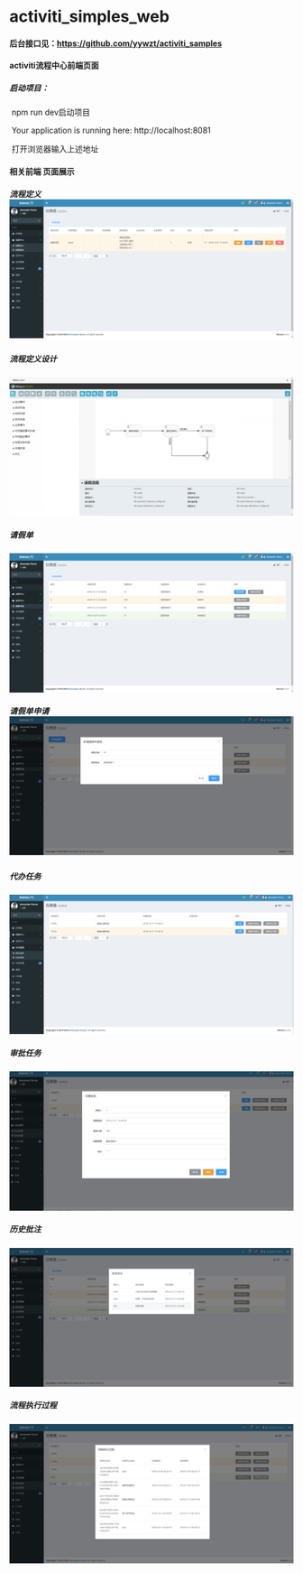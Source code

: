 

# activiti_simples_web

#### 后台接口见：https://github.com/yywzt/activiti_samples

#### activiti流程中心前端页面

##### 启动项目：

​	npm run dev启动项目

​	 Your application is running here: http://localhost:8081

​	打开浏览器输入上述地址



#### 相关前端 页面展示

##### 流程定义![微信截图_20181211155722](md_img/微信截图_20181211155722.png)



##### 流程定义设计

![流程定义设计](md_img/流程定义.png)



##### 请假单

![请假单page](md_img/请假单page.png)



##### 请假单申请![请假单申请](md_img/请假单申请.png)



##### 代办任务

![daiban](md_img/daiban.png)



##### 审批任务

![complete](md_img/complete.png)



##### 历史批注

![comment](md_img/comment.png)



##### 流程执行过程

![流程执行过程](md_img/流程执行过程.png)
